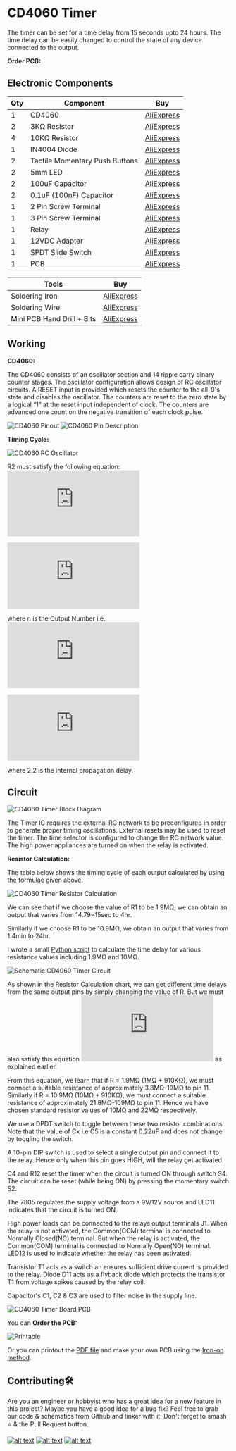 # CD4060 Timer

The timer can be set for a time delay from 15 seconds upto 24 hours.
The time delay can be easily changed to control the state of any device connected to the output.

**Order PCB:**

## Electronic Components
| Qty | Component | Buy |
| ------------- | ------------- | ------------- |
| 1 | CD4060 |[AliExpress](http://s.click.aliexpress.com/e/sCv1ACC) |
| 2 | 3KΩ Resistor |[AliExpress](http://s.click.aliexpress.com/e/bh4eqrQs) |
| 4 | 10KΩ Resistor |[AliExpress](http://s.click.aliexpress.com/e/bh4eqrQs) |
| 1 | IN4004 Diode |[AliExpress](http://s.click.aliexpress.com/e/HW1fm16) |
| 2 | Tactile Momentary Push Buttons |[AliExpress](http://s.click.aliexpress.com/e/c77Ajrpq) |
| 2 | 5mm LED |[AliExpress](http://s.click.aliexpress.com/e/wuFpLXS) |
| 2 | 100uF Capacitor |[AliExpress](http://s.click.aliexpress.com/e/c9FHzl5W) |
| 2 | 0.1uF (100nF) Capacitor |[AliExpress](http://s.click.aliexpress.com/e/byQG0DZW) |
| 1 | 2 Pin Screw Terminal |[AliExpress](http://s.click.aliexpress.com/e/bj5UNUs0) |
| 1 | 3 Pin Screw Terminal |[AliExpress](http://s.click.aliexpress.com/e/bj5UNUs0) |
| 1 | Relay |[AliExpress](http://s.click.aliexpress.com/e/xyrHlu8) |
| 1 | 12VDC Adapter |[AliExpress](http://s.click.aliexpress.com/e/V0x0bms) |
| 1 | SPDT Slide Switch |[AliExpress](http://s.click.aliexpress.com/e/cDjWUvjK) |
| 1 | PCB |[AliExpress](http://s.click.aliexpress.com/e/dhgwzKY) |


| Tools | Buy |
|--|--|
|Soldering Iron|[AliExpress](http://s.click.aliexpress.com/e/E83bSJI) |
|Soldering Wire|[AliExpress](http://s.click.aliexpress.com/e/PdhB0nm) |
|Mini PCB Hand Drill + Bits|[AliExpress](http://s.click.aliexpress.com/e/b93tomjI) |

## Working
**CD4060:**

The CD4060 consists of an oscillator section and 14 ripple carry binary counter stages. The oscillator configuration allows design of RC oscillator circuits. A RESET input is provided which resets the counter to the all-0's state and disables the oscillator. The counters are reset to the zero state by a logical “1” at the reset input independent of clock. The counters are advanced one count on the negative transition of each clock pulse.

![CD4060 Pinout](https://github.com/jonathanrjpereira/CD4060-Timer/blob/master/img/pinout.png)
![CD4060 Pin Description](https://github.com/jonathanrjpereira/CD4060-Timer/blob/master/img/pindescription.png)

**Timing Cycle:**

![CD4060 RC Oscillator](https://github.com/jonathanrjpereira/CD4060-Timer/blob/master/img/ICBD.png)

R2 must satisfy the following equation: ![R2 R1](https://latex.codecogs.com/png.latex?2R_%7B1%7D%5Cleq%20R_%7B2%7D%20%5Cleq%2010R_%7B1%7D)

![time](https://latex.codecogs.com/png.latex?%5Clarge%20Time%20%3D%20t%20%3D%20%5Cfrac%7B2%5E%7Bn%7D%7D%7Bf_%7Bosc%7D%7D)

where n is the Output Number i.e. ![Qn](https://latex.codecogs.com/png.latex?%5Clarge%20Q_%7Bn%7D)

![Fosc](https://latex.codecogs.com/png.latex?f_%7Bosc%7D%20%3D%20%5Cfrac%7B1%7D%7B2.2%20%5Ctimes%20R_%7B1%7D%20%5Ctimes%20C_%7BX%7D%7D)

where 2.2 is the internal propagation delay.

## Circuit

![CD4060 Timer Block Diagram](https://github.com/jonathanrjpereira/CD4060-Timer/blob/master/img/BD.png)

The Timer IC requires the external RC network to be preconfigured in order to generate proper timing oscillations. External resets may be used to reset the timer. The time selector is configured to change the RC network value. The high power appliances are turned on when the relay is activated.

**Resistor Calculation:**

The table below shows the timing cycle of each output calculated by using the formulae given above.

![CD4060 Timer Resistor Calculation](https://github.com/jonathanrjpereira/CD4060-Timer/blob/master/img/time.png)

We can see that if we choose the value of R1 to be 1.9MΩ, we can obtain an output that varies from 14.79≈15sec to 4hr.

Similarly if we choose R1 to be 10.9MΩ, we obtain an output that varies from 1.4min to 24hr.

I wrote a small [Python script](https://github.com/jonathanrjpereira/CD4060-Timer/blob/master/time.py) to calculate the time delay for various resistance values including 1.9MΩ and 10MΩ.

![Schematic CD4060 Timer Circuit](https://github.com/jonathanrjpereira/CD4060-Timer/blob/master/img/sch.png)

As shown in the Resistor Calculation chart, we can get different time delays from the same output pins by simply changing the value of R. But we must also satisfy this equation ![R2 R1](https://latex.codecogs.com/png.latex?2R_%7B1%7D%5Cleq%20R_%7B2%7D%20%5Cleq%2010R_%7B1%7D) as explained earlier.

From this equation, we learn that if R = 1.9MΩ (1MΩ + 910KΩ), we must connect a suitable resistance of approximately 3.8MΩ-19MΩ to pin 11. Similarly if
R = 10.9MΩ (10MΩ + 910KΩ), we must connect a suitable resistance of approximately 21.8MΩ-109MΩ to pin 11. Hence we have chosen standard resistor values of 10MΩ and 22MΩ respectively.

We use a DPDT switch to toggle between these two resistor combinations. Note that the value of Cx i.e C5 is a constant 0.22uF and does not change by toggling the switch.

A 10-pin DIP switch is used to select a single output pin and connect it to the relay. Hence only when this pin goes HIGH, will the relay get activated.

C4 and R12 reset the timer when the circuit is turned ON through switch S4. The circuit can be reset (while being ON) by pressing the momentary switch S2.

The 7805 regulates the supply voltage from a 9V/12V source and LED11 indicates that the circuit is turned ON.

High power loads can be connected to the relays output terminals J1. When the relay is not activated, the Common(COM) terminal is connected to Normally Closed(NC) terminal. But when the relay is activated, the Common(COM) terminal is connected to Normally Open(NO) terminal. LED12 is used to indicate whether the relay has been activated.

Transistor T1 acts as a switch an ensures sufficient drive current is provided to the relay. Diode D11 acts as a flyback diode which protects the transistor T1 from voltage spikes caused by the relay coil.

Capacitor's C1, C2 & C3 are used to filter noise in the supply line.

![CD4060 Timer Board PCB](https://github.com/jonathanrjpereira/CD4060-Timer/blob/master/img/brd.png)

You can **Order the PCB:** []()

![Printable](https://github.com/jonathanrjpereira/CD4060-Timer/blob/master/img/print1.png)

Or you can printout the [PDF file](https://github.com/jonathanrjpereira/CD4060-Timer/blob/master/img/printable.pdf) and make your own PCB using the [Iron-on method]().

## Contributing🛠
Are you an engineer or hobbyist who has a great idea for a new feature in this project? Maybe you have a good idea for a bug fix? Feel free to grab our code & schematics from Github and tinker with it. Don't forget to smash ⭐️ & the Pull Request button.

[![alt text][1.1]][1] [![alt text][2.1]][2] [![alt text][3.1]][3]

[1.1]: https://github.com/jonathanrjpereira/Social-Media-README/blob/master/youtube.png (YouTube)
[2.1]: https://github.com/jonathanrjpereira/Social-Media-README/blob/master/instagram.png (Instagram)
[3.1]: https://github.com/jonathanrjpereira/Social-Media-README/blob/master/github.png (GitHub)

[1]: https://www.youtube.com/channel/UCRW-41O1vy98KKgJRQoYzdg
[2]: https://www.instagram.com/electroguruji/
[3]: https://github.com/jonathanrjpereira
